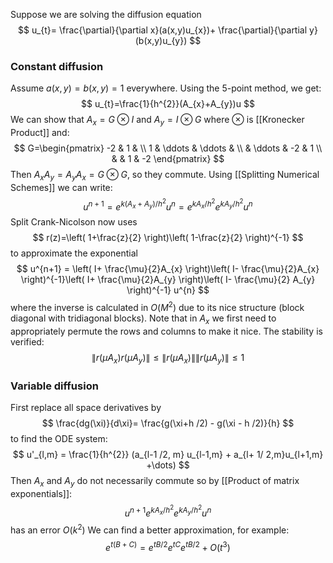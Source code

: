 Suppose we are solving the diffusion equation 
$$
u_{t}= \frac{\partial}{\partial x}(a(x,y)u_{x})+ \frac{\partial}{\partial y}(b(x,y)u_{y})
$$
### Constant diffusion
Assume $a(x,y)=b(x,y)=1$ everywhere.
Using the 5-point method, we get:
$$
u_{t}=\frac{1}{h^{2}}(A_{x}+A_{y})u
$$
We can show that $A_{x}=G\otimes I$ and $A_{y}=I\otimes G$ 
where $\otimes$ is [[Kronecker Product]] and:
$$
G=\begin{pmatrix}
-2 & 1 &  \\
1 & \ddots & \ddots &  \\
 & \ddots & -2 & 1 \\
 &  & 1 & -2
\end{pmatrix}
$$
Then $A_{x}A_{y}=A_{y}A_{x}=G\otimes G$, so they commute.
Using [[Splitting Numerical Schemes]] we can write:
$$
u^{n+1}=e^{k(A_{x}+A_{y})/h^{2}}u^n=e^{kA_{x}/h^{2}}e^{kA_{y}/h^{2}}u^n
$$
Split Crank-Nicolson now uses
$$
r(z)=\left( 1+\frac{z}{2} \right)\left( 1-\frac{z}{2} \right)^{-1}
$$
to approximate the exponential
$$
u^{n+1} = \left( I+ \frac{\mu}{2}A_{x} \right)\left( I- \frac{\mu}{2}A_{x} \right)^{-1}\left( I+ \frac{\mu}{2}A_{y} \right)\left( I- \frac{\mu}{2} A_{y} \right)^{-1} u^{n}
$$
where the inverse is calculated in $O(M^2)$ due to its nice structure (block diagonal with tridiagonal blocks). Note that in $A_{x}$ we first need to appropriately permute the rows and columns to make it nice.
The stability is verified:
$$
\lVert r(\mu A_{x})r(\mu A_{y}) \rVert \leq \lVert r(\mu A_{x}) \rVert \lVert r(\mu A_{y}) \rVert \leq 1
$$
### Variable diffusion
First replace all space derivatives by 
$$
\frac{dg(\xi)}{d\xi}= \frac{g(\xi+h /2) - g(\xi - h /2)}{h}
$$
to find the ODE system:
$$
u'_{l,m} = \frac{1}{h^{2}} (a_{l-1 /2, m} u_{l-1,m} + a_{l+ 1/ 2,m}u_{l+1,m} +\dots)
$$
Then $A_{x}$ and $A_{y}$ do not necessarily commute 
so by [[Product of matrix exponentials]]:
$$
u^{n+1}e^{kA_{x}/h^{2}}e^{kA_{y}/h^{2}}u^{n}
$$
has an error $O(k^{2})$
We can find a better approximation, for example:
$$
e^{t(B+C)} = e^{tB/2}e^{tC}e^{tB/2} + O(t^{3})
$$
